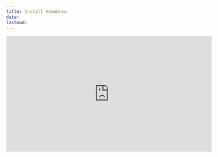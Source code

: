 ```yaml
---
title: Install Homebrew
date:
lastmod:
---
```


<iframe width="560" height="315" src="https://www.youtube.com/embed/fQpcJc-kyVI?si=wTFSKEzjiYldlapU" title="YouTube video player" frameborder="0" allow="accelerometer; autoplay; clipboard-write; encrypted-media; gyroscope; picture-in-picture; web-share" allowfullscreen></iframe>